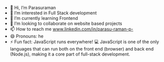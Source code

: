 - 👋 Hi, I’m Parasuraman 
- 👀 I’m interested in Full Stack development
- 🌱 I’m currently learning Frontend
- 💞️ I’m looking to collaborate on website based projects
- 📫 How to reach me www.linkedin.com/in/parasu-raman-p-
- 😄 Pronouns: he
- ⚡ Fun fact: JavaScript runs everywhere! 💻
JavaScript is one of the only languages that can run both on the front end (browser) and back end (Node.js), making it a core part of full-stack development.

<!---
JoyboyCoder/JoyboyCoder is a ✨ special ✨ repository because its `README.md` (this file) appears on your GitHub profile.
You can click the Preview link to take a look at your changes.
--->
